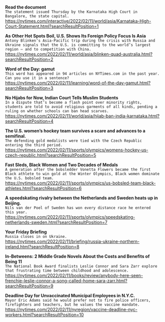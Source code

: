 **Read the document**\
`The statement issued Thursday by the Karnataka High Court in Bangalore, the state capital.`\
https://nytimes.com/interactive/2022/02/11/world/asia/Karnataka-High-Court-Statement.html?searchResultPosition=1

**As Other Hot Spots Boil, U.S. Shows Its Foreign Policy Focus Is Asia**\
`Antony Blinken’s Asia-Pacific trip during the crisis with Russia and Ukraine signals that the U.S. is committing to the world’s largest region — and to competition with China.`\
https://nytimes.com/2022/02/11/world/asia/blinken-quad-australia.html?searchResultPosition=2

**Word of the Day: gamut**\
`This word has appeared in 94 articles on NYTimes.com in the past year. Can you use it in a sentence?`\
https://nytimes.com/2022/02/11/learning/word-of-the-day-gamut.html?searchResultPosition=3

**No Hijabs for Now, Indian Court Tells Muslim Students**\
`In a dispute that’s become a flash point over minority rights, students are told to avoid religious garments of all kinds, pending a ruling on whether schools can ban head scarves.`\
https://nytimes.com/2022/02/11/world/asia/hijab-ban-india-karnataka.html?searchResultPosition=4

**The U.S. women’s hockey team survives a scare and advances to a semifinal.**\
`The defending gold medalists were tied with the Czech Republic entering the third period.`\
https://nytimes.com/2022/02/11/sports/olympics/womens-hockey-us-czech-republic.html?searchResultPosition=5

**Fast Sleds, Black Women and Two Decades of Medals**\
`A generation after the bobsledder Vonetta Flowers became the first Black athlete to win gold at the Winter Olympics, Black women dominate the U.S. bobsled team.`\
https://nytimes.com/2022/02/11/sports/olympics/us-bobsled-team-black-athletes.html?searchResultPosition=6

**A speedskating rivalry between the Netherlands and Sweden heats up in Beijing.**\
`Nils van der Poel of Sweden has won every distance race he entered this year.`\
https://nytimes.com/2022/02/11/sports/olympics/speedskating-netherlands-sweden.html?searchResultPosition=7

**Your Friday Briefing**\
`Russia closes in on Ukraine.`\
https://nytimes.com/2022/02/11/briefing/russia-ukraine-northern-ireland.html?searchResultPosition=8

**In-Betweens: 2 Middle Grade Novels About the Costs and Benefits of Being 11**\
`The National Book Award finalists Leslie Connor and Sara Zarr explore that frustrating time between childhood and adolescence.`\
https://nytimes.com/2022/02/11/books/review/anybody-here-seen-frenchie-leslie-connor-a-song-called-home-sara-zarr.html?searchResultPosition=9

**Deadline Day for Unvaccinated Municipal Employees in N.Y.C.**\
`Mayor Eric Adams said he would prefer not to fire police officers, firefighters and teachers, but he values the vaccine mandate.`\
https://nytimes.com/2022/02/11/nyregion/vaccine-deadline-nyc-workers.html?searchResultPosition=10

